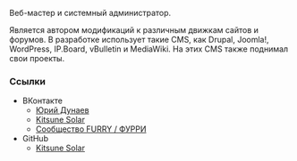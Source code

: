 Веб-мастер и системный администратор.

Является автором модификаций к различным движкам сайтов и форумов. В разработке использует такие CMS, как Drupal, Joomla!, WordPress, IP.Board, vBulletin и MediaWiki. На этих CMS также поднимал свои проекты.

### Ссылки

- ВКонтакте
  - [Юрий Дунаев](https://vk.com/id309156339)
  - [Kitsune Solar](https://vk.com/public94099033)
  - [Сообщество FURRY / ФУРРИ](https://vk.com/public141977955)
- GitHub
  - [Kitsune Solar](https://github.com/KitsuneSolar)
